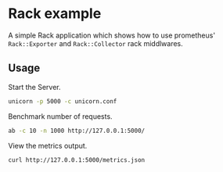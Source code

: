 # Rack example

A simple Rack application which shows how to use prometheus' `Rack::Exporter`
and `Rack::Collector` rack middlwares.

## Usage

Start the Server.

```bash
unicorn -p 5000 -c unicorn.conf
```

Benchmark number of requests.

```bash
ab -c 10 -n 1000 http://127.0.0.1:5000/
```

View the metrics output.

```bash
curl http://127.0.0.1:5000/metrics.json
```
